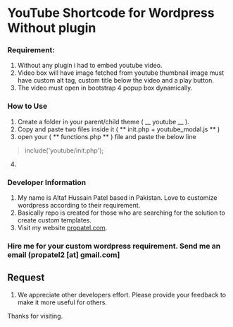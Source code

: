 # YouTube Shortcode for Wordpress Without plugin

### Requirement:
1. Without any plugin i had to embed youtube video.
2. Video box will have image fetched from youtube thumbnail image must have custom alt tag, custom title below the video and a play button.
3. The video must open in bootstrap 4 popup box dynamically.


### How to Use
1. Create a folder in your parent/child theme ( __ youtube __ ).
2. Copy and paste two files inside it ( ** init.php + youtube_modal.js ** )
3. open your ( ** functions.php ** ) file and paste the below line

> include('youtube/init.php');

4. 

### Developer Information
1. My name is Altaf Hussain Patel based in Pakistan. Love to customize wordpress according to their requirement.
2. Basically repo is created for those who are searching for the solution to create custom templates.
3. Visit my website [propatel.com](https://propatel.com).

### Hire me for your custom wordpress requirement. Send me an email (propatel2 [at] gmail.com]

## Request
1. We appreciate other developers effort. Please provide your feedback to make it more useful for others.

Thanks for visiting.
